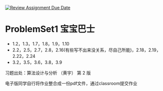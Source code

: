 [![Review Assignment Due Date](https://classroom.github.com/assets/deadline-readme-button-22041afd0340ce965d47ae6ef1cefeee28c7c493a6346c4f15d667ab976d596c.svg)](https://classroom.github.com/a/AcSfnCh2)
# ProblemSet1 宝宝巴士

-  1.2，1.3，1.7，1.8，1.9，1.10
-  2.2，2.5，2.7，2.8，2.16(有些写不出来没关系，尽自己所能)，2.18，2.19，2.22，2.24
-  3.2，3.5，3.6，3.8，3.9

习题出处：算法设计与分析 （黄宇） 第 2 版

电子版同学自行将作业整合成一份pdf文件，通过classroom提交作业

